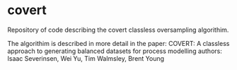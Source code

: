 # covert
Repository of code describing the covert classless oversampling algorithim.

The algorithim is described in more detail in the paper:
COVERT: A classless approach to generating balanced datasets for process modelling
authors: Isaac Severinsen, Wei Yu, Tim Walmsley, Brent Young
